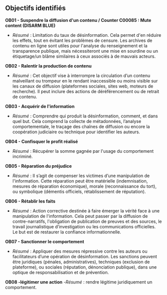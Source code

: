 ## Objectifs identifiés
**OB01 - Suspendre la diffusion d'un contenu / Counter C00085 : Mute content (DISARM BLUE)**
   - *Résumé* : Limitation du taux de désinformation. Cela permet d'en réduire les effets, tout en évitant les problèmes de censure. Les archives de contenu en ligne sont utiles pour l'analyse du renseignement et la transparence publique, mais nécessiteront une mise en sourdine ou un étiquetage/un blâme similaires à ceux associés à de mauvais acteurs.

**OB02 - Ralentir la production de contenu**
   - *Résumé* : Cet objectif vise à interrompre la circulation d’un contenu malveillant ou trompeur en le rendant inaccessible ou moins visible sur les canaux de diffusion (plateformes sociales, sites web, moteurs de recherche). Il peut inclure des actions de déréférencement ou de retrait de contenu.
   
**OB03 - Acquérir de l'information**
  - *Résumé* : Comprendre qui produit la désinformation, comment, et dans quel but. Cela comprend la collecte de métadonnées, l’analyse comportementale, le traçage des chaînes de diffusion ou encore la coopération judiciaire ou technique pour identifier les auteurs.

**OB04 - Confisquer le profit réalisé**
   - *Résumé* : Récupérer la somme gagnée par l'usage du comportement incriminé.

**OB05 - Réparation du préjudice**
   - *Résumé* : Il s’agit de compenser les victimes d’une manipulation de l'information. Cette réparation peut être matérielle (indemnisation, mesures de réparation économique), morale (reconnaissance du tort), ou symbolique (démentis officiels, rétablissement de réputation).

**OB06 - Rétablir les faits**
   - *Résumé* : Action corrective destinée à faire émerger la vérité face à une manipulation de l'information. Cela peut passer par la diffusion de contre-narratifs, l'obligation de publication de preuves et des sources, le travail journalistique d’investigation ou les communications officielles. Le but est de restaurer la confiance informationnelle.

**OB07 - Sanctionner le comportement**
- *Résumé* : Appliquer des mesures répressive contre les auteurs ou facilitateurs d’une opération de désinformation. Les sanctions peuvent être juridiques (pénales, administratives), techniques (exclusion de plateforme), ou sociales (réputation, dénonciation publique), dans une optique de responsabilisation et de prévention.

**OB08 -légitimer une action**
-*Résumé* : rendre légitime juridiquement un comportement. 
